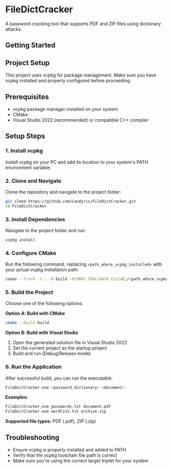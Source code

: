 # FileDictCracker

A password cracking tool that supports PDF and ZIP files using dictionary attacks.

## Getting Started

## Project Setup

This project uses vcpkg for package management. Make sure you have vcpkg installed and properly configured before proceeding.

## Prerequisites

- vcpkg package manager installed on your system
- CMake
- Visual Studio 2022 (recommended) or compatible C++ compiler

## Setup Steps

### 1. Install vcpkg
Install vcpkg on your PC and add its location to your system's PATH environment variable.

### 2. Clone and Navigate
Clone the repository and navigate to the project folder:
```bash
git clone https://github.com/Candyris/FileDictCracker.git
cd FileDictCracker
```

### 3. Install Dependencies
Navigate to the project folder and run:
```bash
vcpkg install
```

### 4. Configure CMake
Run the following command, replacing `<path_where_vcpkg_installed>` with your actual vcpkg installation path:

```bash
cmake --fresh -S . -B build -DCMAKE_TOOLCHAIN_FILE=C:/<path_where_vcpkg_installed>/vcpkg/scripts/buildsystems/vcpkg.cmake -DVCPKG_TARGET_TRIPLET=x64-windows
```

### 5. Build the Project
Choose one of the following options:

**Option A: Build with CMake**
```bash
cmake --build build
```

**Option B: Build with Visual Studio**
1. Open the generated solution file in Visual Studio 2022
2. Set the current project as the startup project
3. Build and run (Debug/Release mode)

### 6. Run the Application
After successful build, you can run the executable:

```bash
FileDictCracker.exe <password_dictionary> <document>
```

**Examples:**
```bash
FileDictCracker.exe passwords.txt document.pdf
FileDictCracker.exe wordlist.txt archive.zip
```

**Supported file types:** PDF (.pdf), ZIP (.zip)

## Troubleshooting

- Ensure vcpkg is properly installed and added to PATH
- Verify that the vcpkg toolchain file path is correct
- Make sure you're using the correct target triplet for your system

